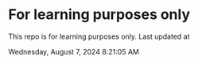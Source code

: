 # For learning purposes only
This repo is for learning purposes only.
Last updated at

Wednesday, August 7, 2024 8:21:05 AM

